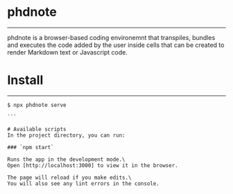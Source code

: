 # phdnote
---
phdnote is a browser-based coding environemnt that transpiles, bundles and executes the code added by the user inside cells that can be created to render Markdown text or Javascript code.

# Install
---
````
$ npx phdnote serve

```

# Available scripts
In the project directory, you can run:

### `npm start`

Runs the app in the development mode.\
Open [http://localhost:3000] to view it in the browser.

The page will reload if you make edits.\
You will also see any lint errors in the console.